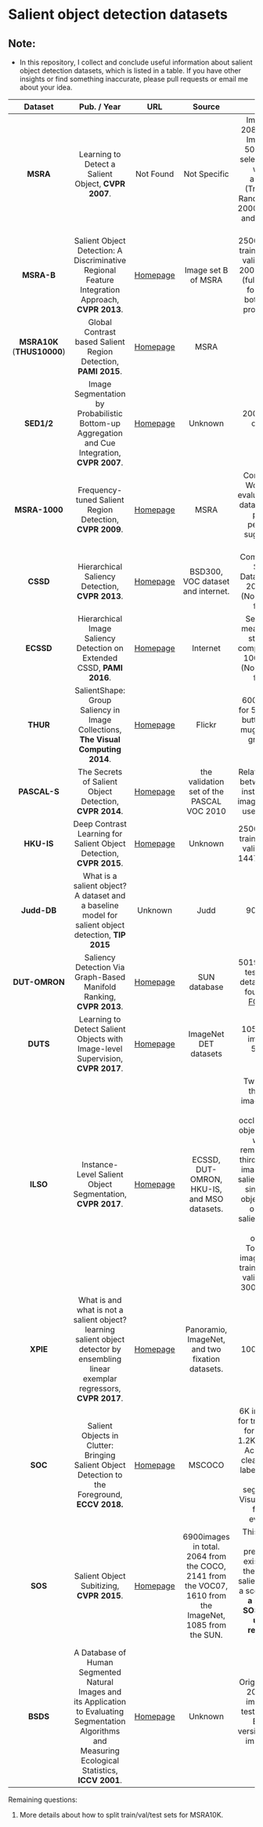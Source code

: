 # Salient object detection datasets

## Note:
* In this repository, I collect and conclude useful information about salient object detection datasets, which is listed in a table. If you have other insights or find something inaccurate, please pull requests or email me about your idea.





Dataset|Pub. / Year|URL|Source|Info.
:-: | :-: | :-: | :-: | :-:
**MSRA**|Learning to Detect a Salient Object, **CVPR 2007**.|Not Found|Not Specific| Image set A: 20840 images, Image set B: 5000 images selected from A with less ambiguity. (Training set: Randomly select 2000 from set A, and 1000 from set B)
**MSRA-B**|Salient Object Detection: A Discriminative Regional Feature Integration Approach, **CVPR 2013**.|[Homepage](https://people.cs.umass.edu/~hzjiang/drfi/)|Image set B of MSRA|2500 images for training, 500 for validation, and 2000 for testing (full list can be found at the bottom of the project page.)
**MSRA10K**<br>(**THUS10000**)|Global Contrast based Salient Region Detection, **PAMI 2015**.|[Homepage](https://mmcheng.net/msra10k/)|MSRA|--
**SED1/2**|Image Segmentation by Probabilistic Bottom-up Aggregation and Cue Integration, **CVPR 2007**.|[Homepage](http://www.wisdom.weizmann.ac.il/~vision/Seg_Evaluation_DB/index.html)|Unknown|200 images, 1 or 2 clear objects.
**MSRA-1000**|Frequency-tuned Salient Region Detection, **CVPR 2009**.|[Homepage](https://ivrlwww.epfl.ch/supplementary_material/RK_CVPR09/) |MSRA| Contour label. Work that be evaluated on this dataset has less power of  persuasion, suggested by CMM.
**CSSD**|Hierarchical Saliency Detection, **CVPR 2013**.|[Homepage](http://www.cse.cuhk.edu.hk/leojia/projects/hsaliency/) |BSD300, VOC dataset and internet.| Complex Scene Saliency Dataset(CSSD). 200 images.(Normally used for test.)
**ECSSD**|Hierarchical Image Saliency Detection on Extended CSSD, **PAMI 2016**.|[Homepage](http://www.cse.cuhk.edu.hk/leojia/projects/hsaliency/dataset.html)|Internet| Semantically meaningful but structurally complex images. 1000 images.(Normally used for test.)
**THUR**|SalientShape: Group Saliency in Image Collections, **The Visual Computing 2014**.|[Homepage](https://mmcheng.net/gsal/)|Flickr| 6000+ images for 5 categories: butterfly, coffe mug, dog jump, griaffe, and plane.
**PASCAL-S**|The Secrets of Salient Object Detection, **CVPR 2014**.|[Homepage](http://cbi.gatech.edu/salobj/)|the validation set of the PASCAL VOC 2010| Relative saliency between salient instances. 850 images(Normally used for test.).
**HKU-IS**|Deep Contrast Learning for Salient Object Detection, **CVPR 2015**.|[Homepage](https://i.cs.hku.hk/~yzyu/research/deep_saliency.html)|Unknown| 2500 images for training, 500 for validation, and 1447 for testing.
**Judd-DB**|What is a salient object? A dataset and a baseline model for salient object detection, **TIP 2015**|Unknown|Judd|900 images.
**DUT-OMRON**|Saliency Detection Via Graph-Based Manifold Ranking, **CVPR 2013**.|[Homepage](http://saliencydetection.net/dut-omron/)|SUN database| 5019 images for testing. More details could be found in their [FCV paper](http://saliencydetection.net/dut-omron/download/FCV2014.pdf). 
**DUTS**|Learning to Detect Salient Objects with Image-level Supervision, **CVPR 2017**.|[Homepage](http://saliencydetection.net/duts/)|ImageNet DET datasets|10553 training images and 5019 test images. 
**ILSO**|Instance-Level Salient Object Segmentation, **CVPR 2017**.|[Homepage](http://www.sysu-hcp.net/instance-level-salient-object-segmentation/)|ECSSD, DUT-OMRON, HKU-IS, and MSO datasets.|Two-thirds of the chosen images contain multiple occluded salient object instances while the remaining one-third consists of images with no salient regions, a single salient object instance or multiple salient instances without occlusion. Totally 1000 images, 500 for training, 200 for validation, and 300 for testing.
**XPIE**|What is and what is not a salient object? learning salient object detector by ensembling linear exemplar regressors, **CVPR 2017**.|[Homepage](http://cvteam.net/projects/CVPR17-ELE/ELE.html)|Panoramio, ImageNet, and two fixation datasets.|10000 images.
**SOC**|Salient Objects in Clutter: Bringing Salient Object Detection to the Foreground, **ECCV 2018.**|[Homepage](http://dpfan.net/SOCBenchmark/)|MSCOCO|6K images(3.6K for training, 1.2K for validation, 1.2K for testing). Accurate and clear boundary label. instance-level segmentation. Visual attributes for result evaluation.
**SOS**|Salient Object Subitizing, **CVPR 2015**.|[Homepage](http://cs-people.bu.edu/jmzhang/sos.html)|6900images in total. 2064 from the COCO, 2141 from the VOC07, 1610 from the ImageNet, 1085 from the SUN.| This dataset is built for predicting the existence and the number of salient objects in a scene. **MSO is a subset of SOS, which is used for reasonable testing.**
**BSDS**|A Database of Human Segmented Natural Images and its Application to Evaluating Segmentation Algorithms and Measuring Ecological Statistics, **ICCV 2001**.|[Homepage](https://www2.eecs.berkeley.edu/Research/Projects/CS/vision/bsds/)|Unknown| Original version: 200 training images, 100 testing images. Extented version: 200 test images were added.




Remaining questions:
1. More details about how to split train/val/test sets for MSRA10K.


